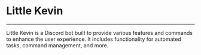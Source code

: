 # Little Kevin

---

Little Kevin is a Discord bot built to provide various features and commands to enhance the user experience. It includes functionality for automated tasks, command management, and more.
